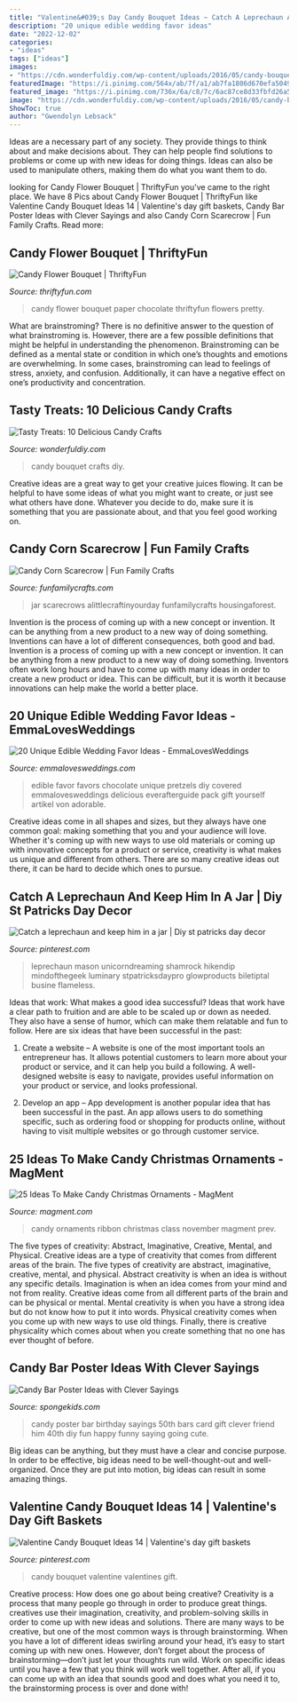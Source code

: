 ```yaml
---
title: "Valentine&#039;s Day Candy Bouquet Ideas ~ Catch A Leprechaun And Keep Him In A Jar"
description: "20 unique edible wedding favor ideas"
date: "2022-12-02"
categories:
- "ideas"
tags: ["ideas"]
images:
- "https://cdn.wonderfuldiy.com/wp-content/uploads/2016/05/candy-bouquet.jpg"
featuredImage: "https://i.pinimg.com/564x/ab/7f/a1/ab7fa1806d670efa50494613b385c771.jpg"
featured_image: "https://i.pinimg.com/736x/6a/c8/7c/6ac87ce8d33fbfd26a5c31389bf55bf3.jpg"
image: "https://cdn.wonderfuldiy.com/wp-content/uploads/2016/05/candy-bouquet.jpg"
ShowToc: true
author: "Gwendolyn Lebsack"
---
```



Ideas are a necessary part of any society. They provide things to think about and make decisions about. They can help people find solutions to problems or come up with new ideas for doing things. Ideas can also be used to manipulate others, making them do what you want them to do.

	

		
looking for Candy Flower Bouquet | ThriftyFun you've came to the right place. We have 8 Pics about Candy Flower Bouquet | ThriftyFun like Valentine Candy Bouquet Ideas 14 | Valentine&#039;s day gift baskets, Candy Bar Poster Ideas with Clever Sayings and also Candy Corn Scarecrow | Fun Family Crafts. Read more:
		
    
## Candy Flower Bouquet | ThriftyFun

<img loading=lazy src="https://img.thrfun.com/img/168/224/candy_flower_bouquet_23_l10.jpg" onerror="this.onerror=null;this.src='https://tse2.mm.bing.net/th?id=OIP.FIzPFP-PjVdcvUvvMmgA5AHaJ4&amp;pid=15.1';" alt="Candy Flower Bouquet | ThriftyFun">

_Source: thriftyfun.com_

>candy flower bouquet paper chocolate thriftyfun flowers pretty. 

	

What are brainstroming?
There is no definitive answer to the question of what brainstroming is. However, there are a few possible definitions that might be helpful in understanding the phenomenon. Brainstroming can be defined as a mental state or condition in which one’s thoughts and emotions are overwhelming. In some cases, brainstroming can lead to feelings of stress, anxiety, and confusion. Additionally, it can have a negative effect on one’s productivity and concentration.

    
## Tasty Treats: 10 Delicious Candy Crafts

<img loading=lazy src="https://cdn.wonderfuldiy.com/wp-content/uploads/2016/05/candy-bouquet.jpg" onerror="this.onerror=null;this.src='https://tse2.mm.bing.net/th?id=OIP.cRL7B2F7Sy5Xm9r5O0lSaAHaM4&amp;pid=15.1';" alt="Tasty Treats: 10 Delicious Candy Crafts">

_Source: wonderfuldiy.com_

>candy bouquet crafts diy. 

	

Creative ideas are a great way to get your creative juices flowing. It can be helpful to have some ideas of what you might want to create, or just see what others have done. Whatever you decide to do, make sure it is something that you are passionate about, and that you feel good working on.

    
## Candy Corn Scarecrow | Fun Family Crafts

<img loading=lazy src="https://funfamilycrafts.com/wp-content/uploads/2013/08/scarecrow.jpg" onerror="this.onerror=null;this.src='https://tse2.mm.bing.net/th?id=OIP.BQeEIH3Z78PemBqYUxHwEAHaLH&amp;pid=15.1';" alt="Candy Corn Scarecrow | Fun Family Crafts">

_Source: funfamilycrafts.com_

>jar scarecrows alittlecraftinyourday funfamilycrafts housingaforest. 

	

Invention is the process of coming up with a new concept or invention. It can be anything from a new product to a new way of doing something. Inventions can have a lot of different consequences, both good and bad.
Invention is a process of coming up with a new concept or invention. It can be anything from a new product to a new way of doing something. Inventors often work long hours and have to come up with many ideas in order to create a new product or idea. This can be difficult, but it is worth it because innovations can help make the world a better place.

    
## 20 Unique Edible Wedding Favor Ideas - EmmaLovesWeddings

<img loading=lazy src="http://emmalovesweddings.com/wp-content/uploads/2017/10/Chocolate-Pretzels-edible-wedding-favor-ideas.jpg" onerror="this.onerror=null;this.src='https://tse2.mm.bing.net/th?id=OIP.6MNATRNLH-WfUqj33xWUUAHaKu&amp;pid=15.1';" alt="20 Unique Edible Wedding Favor Ideas - EmmaLovesWeddings">

_Source: emmalovesweddings.com_

>edible favor favors chocolate unique pretzels diy covered emmalovesweddings delicious everafterguide pack gift yourself artikel von adorable. 

	

Creative ideas come in all shapes and sizes, but they always have one common goal: making something that you and your audience will love. Whether it's coming up with new ways to use old materials or coming up with innovative concepts for a product or service, creativity is what makes us unique and different from others. There are so many creative ideas out there, it can be hard to decide which ones to pursue.

    
## Catch A Leprechaun And Keep Him In A Jar | Diy St Patricks Day Decor

<img loading=lazy src="https://i.pinimg.com/564x/ab/7f/a1/ab7fa1806d670efa50494613b385c771.jpg" onerror="this.onerror=null;this.src='https://tse1.mm.bing.net/th?id=OIP.4AhHVgcF7X3Xai7pazXI9gHaJ4&amp;pid=15.1';" alt="Catch a leprechaun and keep him in a jar | Diy st patricks day decor">

_Source: pinterest.com_

>leprechaun mason unicorndreaming shamrock hikendip mindofthegeek luminary stpatricksdaypro glowproducts biletiptal busine flameless. 

	

Ideas that work: What makes a good idea successful?
Ideas that work have a clear path to fruition and are able to be scaled up or down as needed. They also have a sense of humor, which can make them relatable and fun to follow. Here are six ideas that have been successful in the past:
1. Create a website – A website is one of the most important tools an entrepreneur has. It allows potential customers to learn more about your product or service, and it can help you build a following. A well-designed website is easy to navigate, provides useful information on your product or service, and looks professional.

2. Develop an app – App development is another popular idea that has been successful in the past. An app allows users to do something specific, such as ordering food or shopping for products online, without having to visit multiple websites or go through customer service.

    
## 25 Ideas To Make Candy Christmas Ornaments - MagMent

<img loading=lazy src="http://magment.com/wp-content/uploads/2016/10/Ribbon-Candy-Ornaments-2016.jpg" onerror="this.onerror=null;this.src='https://tse4.mm.bing.net/th?id=OIP.eI5f6ZuUiAXmmJ5iAPBSiQHaJ6&amp;pid=15.1';" alt="25 Ideas To Make Candy Christmas Ornaments - MagMent">

_Source: magment.com_

>candy ornaments ribbon christmas class november magment prev. 

	

The five types of creativity: Abstract, Imaginative, Creative, Mental, and Physical.
Creative ideas are a type of creativity that comes from different areas of the brain. The five types of creativity are abstract, imaginative, creative, mental, and physical. Abstract creativity is when an idea is without any specific details. Imagination is when an idea comes from your mind and not from reality. Creative ideas come from all different parts of the brain and can be physical or mental. Mental creativity is when you have a strong idea but do not know how to put it into words. Physical creativity comes when you come up with new ways to use old things. Finally, there is creative physicality which comes about when you create something that no one has ever thought of before.

    
## Candy Bar Poster Ideas With Clever Sayings

<img loading=lazy src="http://spongekids.com/wp-content/uploads/2015/01/candy-bar-sayings/8-candy-bar-saying-ideas.jpg" onerror="this.onerror=null;this.src='https://tse4.mm.bing.net/th?id=OIP.ZCQ7LAyHzLc_TkZApETBdwHaJ4&amp;pid=15.1';" alt="Candy Bar Poster Ideas with Clever Sayings">

_Source: spongekids.com_

>candy poster bar birthday sayings 50th bars card gift clever friend him 40th diy fun happy funny saying going cute. 

	

Big ideas can be anything, but they must have a clear and concise purpose. In order to be effective, big ideas need to be well-thought-out and well-organized. Once they are put into motion, big ideas can result in some amazing things.

    
## Valentine Candy Bouquet Ideas 14 | Valentine&#039;s Day Gift Baskets

<img loading=lazy src="https://i.pinimg.com/736x/6a/c8/7c/6ac87ce8d33fbfd26a5c31389bf55bf3.jpg" onerror="this.onerror=null;this.src='https://tse3.mm.bing.net/th?id=OIP.q1_yGmunMIicv6NC8odjwAHaLH&amp;pid=15.1';" alt="Valentine Candy Bouquet Ideas 14 | Valentine&#039;s day gift baskets">

_Source: pinterest.com_

>candy bouquet valentine valentines gift. 

	

Creative process: How does one go about being creative?
Creativity is a process that many people go through in order to produce great things. creatives use their imagination, creativity, and problem-solving skills in order to come up with new ideas and solutions. There are many ways to be creative, but one of the most common ways is through brainstorming. When you have a lot of different ideas swirling around your head, it’s easy to start coming up with new ones. However, don’t forget about the process of brainstorming—don’t just let your thoughts run wild. Work on specific ideas until you have a few that you think will work well together. After all, if you can come up with an idea that sounds good and does what you need it to, the brainstorming process is over and done with!

